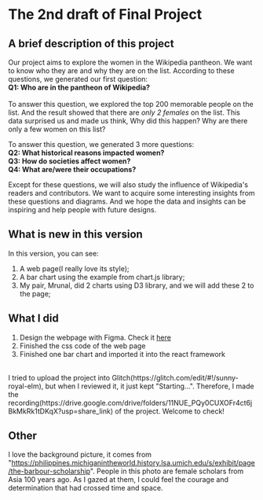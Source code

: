 # The 2nd draft of Final Project


## A brief description of this project
Our project aims to explore the women in the Wikipedia pantheon. We want to know who they are and why they are on the list. According to these questions, we generated our first question:<br/>
**Q1: Who are in the pantheon of Wikipedia?** <br/>
<br/>
To answer this question, we explored the top 200 memorable people on the list. And the result showed that there are *only 2 females* on the list. This data surprised us and made us think, Why did this happen? Why are there only a few women on this list? 

To answer this question, we generated 3 more questions: <br/>
**Q2: What historical reasons impacted women?** <br/>
**Q3: How do societies affect women?** <br/>
**Q4: What are/were their occupations?** <br/>

Except for these questions, we will also study the influence of Wikipedia's readers and contributors. We want to acquire some interesting insights from these questions and diagrams. And we hope the data and insights can be inspiring and help people with future designs.

## What is new in this version
In this version, you can see:<br/>
1. A web page(I really love its style);<br/>
2. A bar chart using the example from chart.js library;<br/>
3. My pair, Mrunal, did 2 charts using D3 library, and we will add these 2 to the page;<br/>

## What I did
1. Design the webpage with Figma. Check it [here](https://www.figma.com/file/vx8p2yPTd8wEGsC64z125G/INST-630%3A-Pantheon?node-id=0%3A1&t=f8syhoggwYfLJdj1-1)
2. Finished the css code of the web page
3. Finished one bar chart and imported it into the react framework
<br/>
I tried to upload the project into Glitch(https://glitch.com/edit/#!/sunny-royal-elm), but when I reviewed it, it just kept "Starting…". Therefore, I made the recording(https://drive.google.com/drive/folders/11NUE_PQy0CUXOFr4ct6jBkMkRk1tDKqX?usp=share_link) of the project. Welcome to check!

## Other
I love the background picture, it comes from "https://philippines.michiganintheworld.history.lsa.umich.edu/s/exhibit/page/the-barbour-scholarship". People  in this photo are female scholars from Asia 100 years ago. As I gazed at them, I could feel the courage and determination that had crossed time and space.


